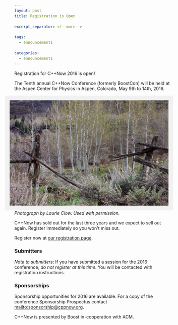 ```yaml
---
layout: post
title: Registration is Open

excerpt_separator: <!--more-->

tags:
  - announcements
  
categories:
  - announcements
---
```

<style>
    img[alt=Aspen] { 
        float: right; 
        padding:10px;
        background: #f1f1f1;
        border:5px #f1f1f1 solid;
    }
</style>

Registration for C++Now 2016 is open!

The Tenth annual C++Now Conference (formerly BoostCon) will be held at the Aspen Center for Physics in Aspen, Colorado, May 9th to 14th, 2016.


![Aspen](/images/clow_2009_1.jpg "Photograph by Laurie Clow. Used with permission.")
_Photograph by Laurie Clow. Used with permission._

C++Now has sold out for the last three years and we expect to sell out again. Register immediately so you won't miss out.

<!--more-->


Register now at <a href="https://cppnow2016.eventbrite.com/">our registration page</a>.

### Submitters
<em>Note to submitters</em>: If you have submitted a session for the 2016 conference, <em>do not register at this time</em>. You will be contacted with registration instructions.

### Sponsorships
Sponsorship opportunities for 2016 are available. For a copy of the conference Sponsorship Prospectus contact <mailto:sponsorship@cppnow.org>.

C++Now is presented by Boost in-cooperation with ACM.
